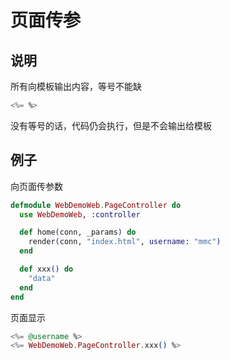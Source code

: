 # 页面传参

## 说明

所有向模板输出内容，等号不能缺

```elixir
<%= %>
```

没有等号的话，代码仍会执行，但是不会输出给模板

## 例子

向页面传参数

```elixir
defmodule WebDemoWeb.PageController do
  use WebDemoWeb, :controller

  def home(conn, _params) do
    render(conn, "index.html", username: "mmc")
  end

  def xxx() do
    "data"
  end
end
```

页面显示

```elixir
<%= @username %>
<%= WebDemoWeb.PageController.xxx() %>
```
